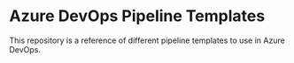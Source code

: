 # Azure DevOps Pipeline Templates

This repository is a reference of different pipeline templates to use in Azure DevOps.